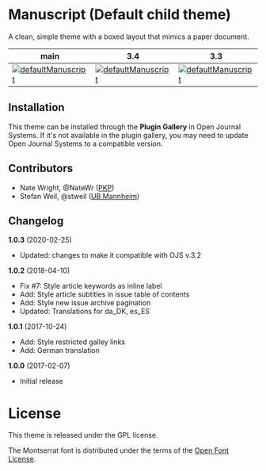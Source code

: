 # Manuscript (Default child theme)

A clean, simple theme with a boxed layout that mimics a paper document.

|main | 3.4 | 3.3 |
| ---- | ---- | ---- |
|  [![defaultManuscript](https://github.com/pkp/defaultManuscript/actions/workflows/main.yml/badge.svg)](https://github.com/pkp/defaultManuscript/actions/workflows/main.yml)   | [![defaultManuscript](https://github.com/pkp/defaultManuscript/actions/workflows/stable-3_4_0.yml/badge.svg)](https://github.com/pkp/defaultManuscript/actions/workflows/stable-3_4_0.yml)                   | [![defaultManuscript](https://github.com/pkp/defaultManuscript/actions/workflows/stable-3_3_0.yml/badge.svg)](https://github.com/pkp/defaultManuscript/actions/workflows/stable-3_3_0.yml)             |                                                                                                                                                                                       | ---                                                                                                                                                                                                       | ---

## Installation

This theme can be installed through the **Plugin Gallery** in Open Journal Systems. If it's not available in the plugin gallery, you may need to update Open Journal Systems to a compatible version.

## Contributors

* Nate Wright, @NateWr ([PKP](https://pkp.sfu.ca/))
* Stefan Weil, @stweil ([UB Mannheim](https://www.bib.uni-mannheim.de/))

## Changelog

**1.0.3** (2020-02-25)
* Updated: changes to make it compatible with OJS v.3.2

**1.0.2** (2018-04-10)
* Fix #7: Style article keywords as inline label
* Add: Style article subtitles in issue table of contents
* Add: Style new issue archive pagination
* Updated: Translations for da_DK, es_ES

**1.0.1** (2017-10-24)
* Add: Style restricted galley links
* Add: German translation

**1.0.0** (2017-02-07)
* Initial release

# License
This theme is released under the GPL license.

The Montserrat font is distributed under the terms of the [Open Font License](https://scripts.sil.org/cms/scripts/page.php?site_id=nrsi&id=OFL).

